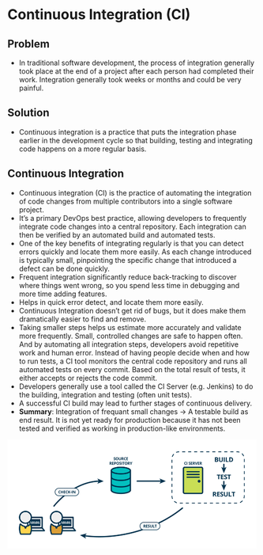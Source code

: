 # Continuous Integration (CI)
## Problem 
- In traditional software development, the process of integration generally took place at the end of a project after each person had completed their work. Integration generally took weeks or months and could be very painful.
## Solution
- Continuous integration is a practice that puts the integration phase earlier in the development cycle so that building, testing and integrating code happens on a more regular basis.
## Continuous Integration
- Continuous integration (CI) is the practice of automating the integration of code changes from multiple contributors into a single software project.
- It’s a primary DevOps best practice, allowing developers to frequently integrate code changes into a central repository. Each integration can then be verified by an automated build and automated tests.
- One of the key benefits of integrating regularly is that you can detect errors quickly and locate them more easily. As each change introduced is typically small, pinpointing the specific change that introduced a defect can be done quickly.
- Frequent integration significantly reduce back-tracking to discover where things went wrong, so you spend less time in debugging and more time adding features.
- Helps in quick error detect, and locate them more easily.
- Continuous Integration doesn’t get rid of bugs, but it does make them dramatically easier to find and remove.
- Taking smaller steps helps us estimate more accurately and validate more frequently. Small, controlled changes are safe to happen often. And by automating all integration steps, developers avoid repetitive work and human error. Instead of having people decide when and how to run tests, a CI tool monitors the central code repository and runs all automated tests on every commit. Based on the total result of tests, it either accepts or rejects the code commit.
- Developers generally use a tool called the CI Server (e.g. Jenkins) to do the building, integration and testing (often unit tests).
- A successful CI build may lead to further stages of continuous delivery.
- **Summary**: Integration of frequant small changes -> A testable build as end result. It is not yet ready for production because it has not been tested and verified as working in production-like environments. 

![](static/CI.png)
